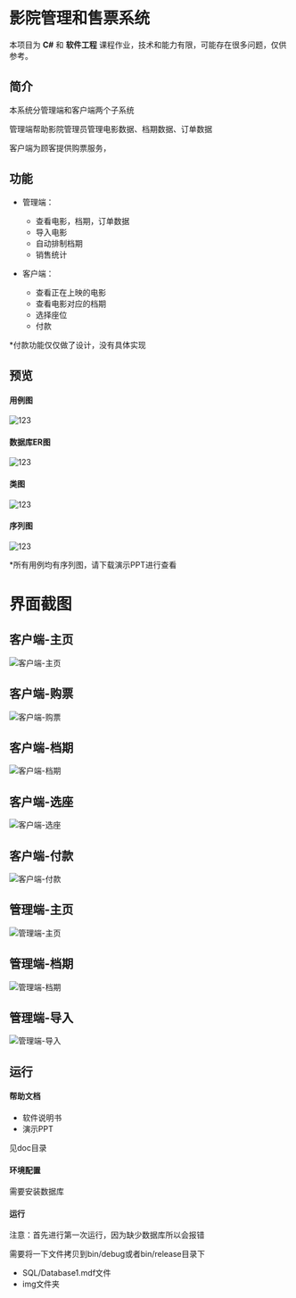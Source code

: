 
# 影院管理和售票系统
本项目为 **C#** 和 **软件工程** 课程作业，技术和能力有限，可能存在很多问题，仅供参考。

## 简介

本系统分管理端和客户端两个子系统

管理端帮助影院管理员管理电影数据、档期数据、订单数据

客户端为顾客提供购票服务，

## 功能
* 管理端：
  - 查看电影，档期，订单数据
  - 导入电影
  - 自动排制档期
  - 销售统计

* 客户端：
  - 查看正在上映的电影
  - 查看电影对应的档期
  - 选择座位
  - 付款

*付款功能仅仅做了设计，没有具体实现

## 预览

#### 用例图
![123](http://llag.net/markdown-img/0.用例图.png)
#### 数据库ER图
![123](http://llag.net/markdown-img/0.ER图.png)
#### 类图
![123](http://llag.net/markdown-img/0.类图.png)
#### 序列图
![123](http://llag.net/markdown-img/0.序列图-购票.png)

*所有用例均有序列图，请下载演示PPT进行查看

# 界面截图

## 客户端-主页
![客户端-主页](http://llag.net/markdown-img/2.1.客户端-主页.png)

## 客户端-购票
![客户端-购票](http://llag.net/markdown-img/2.2.客户端-购票_1.png)

## 客户端-档期
![客户端-档期](http://llag.net/markdown-img/2.5.客户端-档期.png)

## 客户端-选座
![客户端-选座](http://llag.net/markdown-img/2.4.客户端-选座.png)

## 客户端-付款
![客户端-付款](http://llag.net/markdown-img/2.6.客户端-付款.png)

## 管理端-主页
![管理端-主页](http://llag.net/markdown-img/1.1.管理端-主页.png)
## 管理端-档期
![管理端-档期](http://llag.net/markdown-img/1.2.管理端-档期.png)
## 管理端-导入
![管理端-导入](http://llag.net/markdown-img/1.3.管理端-导入.png)


## 运行


#### 帮助文档
* 软件说明书
* 演示PPT

见doc目录

#### 环境配置
需要安装数据库

#### 运行
注意：首先进行第一次运行，因为缺少数据库所以会报错

需要将一下文件拷贝到bin/debug或者bin/release目录下

* SQL/Database1.mdf文件
* img文件夹




